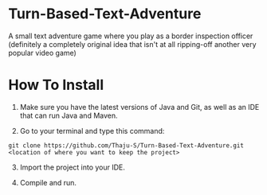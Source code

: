 # Turn-Based-Text-Adventure
A small text adventure game where you play as a border inspection officer (definitely a completely original idea that isn't at all ripping-off another very popular video game)

# How To Install
1. Make sure you have the latest versions of Java and Git, as well as an IDE that can run Java and Maven.

2. Go to your terminal and type this command:
```
git clone https://github.com/Thaju-S/Turn-Based-Text-Adventure.git <location of where you want to keep the project>
```

3. Import the project into your IDE.

4. Compile and run.